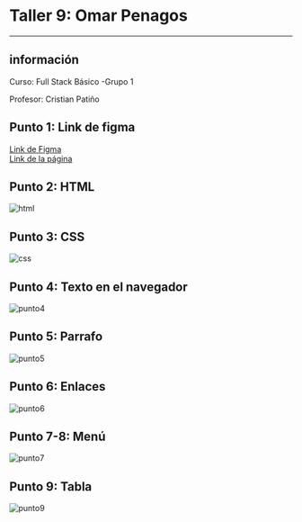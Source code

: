 <h1>Taller 9: Omar Penagos</h1>
<hr>

<h2>información</h2>
<p>Curso: Full Stack Básico -Grupo 1 </p>
<p>Profesor: Cristian Patiño</p>

<h2>Punto 1: Link de figma</h2>
<a href="https://www.figma.com/file/pfkAx51yf3HuhbVuTumAjm/Untitled?type=design&node-id=0%3A1&t=21szEC9eIA8uMjN2-1" target="__blank">Link de Figma</a>
<br>
<a href="https://0m4rp.github.io/taller-9-full-stack/" target="_blank">Link de la página</a>

<h2>Punto 2: HTML</h2>
<img src= "./Public/images/html-page.png" alt="html">

<h2>Punto 3: CSS</h2>
<img src= "./Public/images/Css.png" alt="css">

<h2>Punto 4: Texto en el navegador</h2>
<img src= "./Public/images/punto-4.png" alt="punto4">

<h2>Punto 5: Parrafo</h2>
<img src="./Public/images/punto-5.png" alt="punto5">

<h2>Punto 6: Enlaces</h2>
<img src="./Public/images/punto-6.png" alt="punto6">

<h2>Punto 7-8: Menú </h2>
<img src="./Public/images/punto-7.png" alt="punto7">

<h2>Punto 9: Tabla</h2>
<img src="./Public/images/punto-9.png" alt="punto9">
